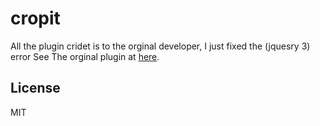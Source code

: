# cropit


All the plugin cridet is to the orginal developer, I just fixed the (jquesry 3) error
See The orginal plugin at  [here](https://github.com/scottcheng/cropit).

## License

MIT
